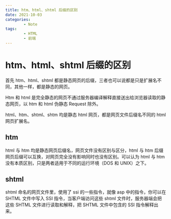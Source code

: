 ```yaml
---
title: htm、html、shtml 后缀的区别
date: 2021-10-03
categories:
        - Note
tags:
        - HTML
        - 前端
---
```


# htm、html、shtml 后缀的区别

首先 htm、html、shtml 都是静态网页的后缀，三者也可以说都是只是扩展名不同，其他一样，都是静态的网页。

Htm 和 html 是完全静态的网页不通过服务器编译解释直接送出给浏览器读取的静态网页，以 htm 和 html 伪静态 Request 除外。

html、htm、shtml、shtm 均是静态 html 网页，都是网页文件后缀名不同的 html 网页扩展名。

## htm

html 与 htm 均是静态网页后缀名，网页文件没有区别与区分，html 与 htm 后缀网页后缀可以互换，对网页完全没有影响同时也没有区别。可以认为 html 与 htm 没有本质区别，只是两者适用于不同的运行环境（DOS 和 UNIX）之下。

## shtml

shtml 命名的网页文件里，使用了 ssi 的一些指令，就像 asp 中的指令，你可以在 SHTML 文件中写入 SSI 指令，当客户端访问这些 shtml 文件时，服务器端会把这些 SHTML 文件进行读取和解释，把 SHTML 文件中包含的 SSI 指令解释出来。
